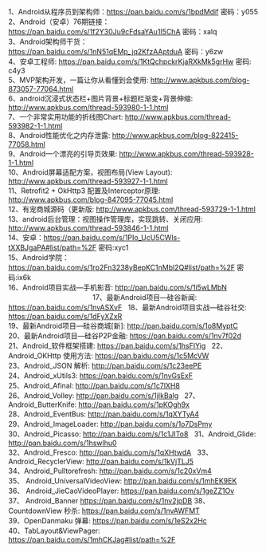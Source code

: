 1、Android从程序员到架构师：https://pan.baidu.com/s/1bpdMdif 密码：y055  
2、Android（安卓）76期链接：https://pan.baidu.com/s/1f2Y30Ju9cFdsaYAu1I5ChA 密码：xalq  
3、Android架构师干货：https://pan.baidu.com/s/1nN51qEMp_jq2KfzAAptduA 密码：y6zw  
4、安卓工程师: https://pan.baidu.com/s/1KtQchpckrKjaRXkMk5grHw 密码: c4y3  
5、MVP架构开发，一篇让你从看懂到会使用: http://www.apkbus.com/blog-873057-77064.html  
6、android沉浸式状态栏+图片背景+标题栏渐变+背景伸缩: http://www.apkbus.com/thread-593980-1-1.html  
7、一个非常实用功能的折线图Chart: http://www.apkbus.com/thread-593982-1-1.html  
8、Android性能优化之内存泄露: http://www.apkbus.com/blog-822415-77058.html  
9、Android一个漂亮的引导页效果: http://www.apkbus.com/thread-593928-1-1.html  
10、Android屏幕适配方案，视图布局(View Layout): http://www.apkbus.com/thread-593927-1-1.html  
11、Retrofit2 + OkHttp3 配置及Interceptor原理: http://www.apkbus.com/blog-847095-77045.html  
12、有宠商城源码（更新版: http://www.apkbus.com/thread-593729-1-1.html  
13、android后台管理：视图操作管理库，实现跳转、关闭应用: http://www.apkbus.com/thread-593846-1-1.html  
14、安卓：https://pan.baidu.com/s/1PIo_UcU5CWls-tXXBJgaPA#list/path=%2F 密码:xyc1  
15、Android学院：https://pan.baidu.com/s/1rp2Fn3238yBepKC1nMbl2Q#list/path=%2F 密码:ix6k  
16、Android项目实战—手机影音: http://pan.baidu.com/s/1i5wLMbN                                                           
17、最新Android项目—硅谷新闻: https://pan.baidu.com/s/1nvASXvF   
18、最新Android项目实战—硅谷社交: https://pan.baidu.com/s/1dFyXZxR  
19、最新Android项目—硅谷商城[新]: http://pan.baidu.com/s/1o8MyptC  
20、最新Android项目—硅谷P2P金融: https://pan.baidu.com/s/1nv7f02d  
21、Android_软件框架搭建: https://pan.baidu.com/s/1hsFIYig   
22、Android_OKHttp 使用方法: https://pan.baidu.com/s/1c5McVW  
23、Android_JSON 解析: http://pan.baidu.com/s/1c23eePE  
24、Android_xUtils3: https://pan.baidu.com/s/1nvGsExF  
25、Android_Afinal: http://pan.baidu.com/s/1c7lXH8  
26、Android_Volley: http://pan.baidu.com/s/1jIkBalg   
27、Android_ButterKnife: http://pan.baidu.com/s/1pKOgh9x  
28、Android_EventBus: http://pan.baidu.com/s/1qXYTyA4  
29、Android_ImageLoader: http://pan.baidu.com/s/1o7DsPmy  
30、Android_Picasso: http://pan.baidu.com/s/1c1JITo8   
31、Android_Glide: http://pan.baidu.com/s/1hswlhu0  
32、Android_Fresco: http://pan.baidu.com/s/1qXHtwdA   
33、Android_RecyclerView: http://pan.baidu.com/s/1kVjTLJ5  
34、Android_Pulltorefresh: http://pan.baidu.com/s/1c20xVm4   
35、 Android_UniversalVideoView: http://pan.baidu.com/s/1mhEK9EK  
36、 Android_JieCaoVideoPlayer: https://pan.baidu.com/s/1geZZ1Ov  
37、 Android_Banner https://pan.baidu.com/s/1nv2jpDB
38、CountdownView 秒杀: https://pan.baidu.com/s/1nvAWFMT  
39、OpenDanmaku 弹幕: https://pan.baidu.com/s/1eS2x2Hc  
40、TabLayout&ViewPager: https://pan.baidu.com/s/1mhCKJag#list/path=%2F  
